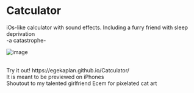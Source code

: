 # Catculator

iOs-like calculator with sound effects. Including a furry friend with sleep deprivation
<br />-a catastrophe-
<br />

![image](https://user-images.githubusercontent.com/40829087/205509276-da28c000-b5ae-4deb-8af5-e756cfe09f83.png)

<br />
Try it out! https://egekaplan.github.io/Catculator/ 
<br />It is meant to be previewed on iPhones
<br />Shoutout to my talented girlfriend Ecem for pixelated cat art

